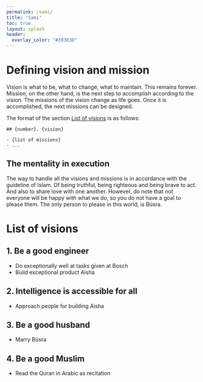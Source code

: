 ```yaml
---
permalink: /sami/
title: "Sami"
toc: true
layout: splash
header:
  overlay_color: "#303030"
---
```


# Defining vision and mission

Vision is what to be, what to change, what to maintain. This remains forever. Mission, on the other hand, is the next step to accomplish according to the vision. The missions of the vision change as life goes. Once it is accomplished, the next missions can be designed.

The format of the section [List of visions](#list-of-visions) is as follows:

```
## {number}. {vision}

- {list of missions}
- ...
```

## The mentality in execution

The way to handle all the visions and missions is in accordance with the guideline of Islam. Of being truthful, being righteous and being brave to act. And also to share love with one another. However, do note that not everyone will be happy with what we do, so you do not have a goal to please them. The only person to please in this world, is Büsra.

# List of visions

## 1. Be a good engineer

- Do exceptionally well at tasks given at Bosch
- Build exceptional product Aisha

## 2. Intelligence is accessible for all

- Approach people for building Aisha

## 3. Be a good husband

- Marry Büsra

## 4. Be a good Muslim

- Read the Quran in Arabic as recitation
